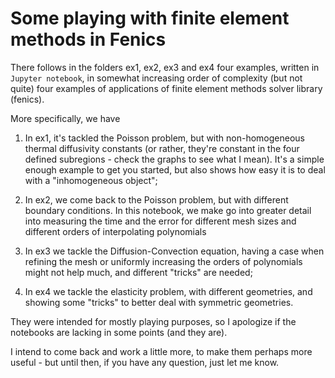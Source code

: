 # Some playing with finite element methods in Fenics

There follows in the folders ex1, ex2, ex3 and ex4 four examples,
written in `Jupyter notebook`, in
somewhat increasing order of complexity (but not quite) four examples
of applications of finite element methods solver library (fenics).

More specifically, we have

1. In ex1, it's tackled the Poisson problem, but with non-homogeneous
thermal diffusivity constants (or rather, they're constant in the four
defined subregions - check the graphs to see what I mean). It's a
simple enough example to get you started, but also shows how easy it
is to deal with a "inhomogeneous object";

2. In ex2, we come back to the Poisson problem, but with different
boundary conditions. In this notebook, we make go into greater detail
into measuring the time and the error for different mesh sizes and
different orders of interpolating polynomials

3. In ex3 we tackle the Diffusion-Convection equation, having a case
when refining the mesh or uniformly increasing the orders of polynomials might
not help much, and different "tricks" are needed;

4. In ex4 we tackle the elasticity problem, with different geometries,
and showing some "tricks" to better deal with symmetric geometries.

They were intended for mostly playing purposes, so I apologize if the
notebooks are lacking in some points (and they are).

I intend to come back and work a little more, to make them perhaps
more useful - but until then, if you have any question, just let me know.